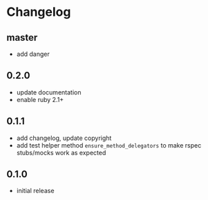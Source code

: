 Changelog
===

master
---

* add danger

0.2.0
---

* update documentation
* enable ruby 2.1+

0.1.1
---

* add changelog, update copyright
* add test helper method `ensure_method_delegators` to make rspec stubs/mocks work as expected

0.1.0
---

* initial release

